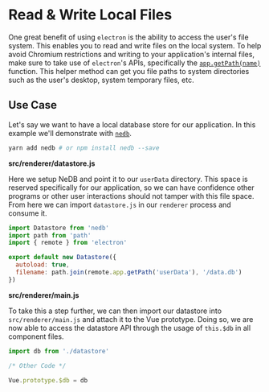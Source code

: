 # Read & Write Local Files

One great benefit of using `electron` is the ability to access the user's file system. This enables you to read and write files on the local system. To help avoid Chromium restrictions and writing to your application's internal files, make sure to take use of `electron`'s APIs, specifically the [`app.getPath(name)`](https://electron.atom.io/docs/api/app/#appgetpathname) function. This helper method can get you file paths to system directories such as the user's desktop, system temporary files, etc.

## Use Case

Let's say we want to have a local database store for our application. In this example we'll demonstrate with [`nedb`](https://github.com/louischatriot/nedb).

```bash
yarn add nedb # or npm install nedb --save
```

**src/renderer/datastore.js**

Here we setup NeDB and point it to our `userData` directory. This space is reserved specifically for our application, so we can have confidence other programs or other user interactions should not tamper with this file space. From here we can import `datastore.js` in our `renderer` process and consume it.

```javascript
import Datastore from 'nedb'
import path from 'path'
import { remote } from 'electron'

export default new Datastore({
  autoload: true,
  filename: path.join(remote.app.getPath('userData'), '/data.db')
})
```

**src/renderer/main.js**

To take this a step further, we can then import our datastore into `src/renderer/main.js` and attach it to the Vue prototype. Doing so, we are now able to access the datastore API through the usage of `this.$db` in all component files.

```javascript
import db from './datastore'

/* Other Code */

Vue.prototype.$db = db
```

